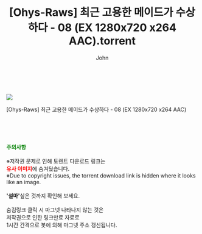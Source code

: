 ﻿---
layout: post
title:  "    [Ohys-Raws] 최근 고용한 메이드가 수상하다 - 08 (EX 1280x720 x264 AAC).torrent"
author: John
categories: [ 애니/만화 ]
tags: [  ]
image: https://torrentrj54.com/uploadfile/full/cf1e6f4b24898f4df1f7690e45d727d98e051914.jpg 
description: "    [Ohys-Raws] 최근 고용한 메이드가 수상하다 - 08 (EX 1280x720 x264 AAC) torrent 정보 공유"
toc: true
toc_sticky: true
---

<br>
<p><img src="https://torrentrj54.com/uploadfile/full/cf1e6f4b24898f4df1f7690e45d727d98e051914.jpg"/></p>
 [Ohys-Raws] 최근 고용한 메이드가 수상하다 - 08 (EX 1280x720 x264 AAC)  
    
<br><br><br>
<p data-ke-size="size16"><b><span style="color: green;">주의사항</span></b><br /><br />※저작권 문제로 인해 토렌트 다운로드 링크는<br /><b><span style="color: red;">유사 이미지</span></b>에 숨겨뒀습니다.<br />※Due to copyright issues, the torrent download link is hidden where it looks like an image.<br /><br /><b>'설마'</b>싶은 것까지 확인해 보세요.<br /><br />숨김링크 클릭 시 마그넷 나타나지 않는 것은<br />저작권으로 인한 링크만료 자료로<br />1시간 간격으로 봇에 의해 마그넷 주소 갱신됩니다.</p>
